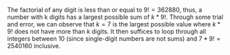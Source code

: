 The factorial of any digit is less than or equal to $9! = 362880$, thus, a number with k digits has a largest possible sum of $k * 9!$. Through some trial and error, we can observe that $k = 7$ is the largest possible value where $k * 9!$ does not have more than $k$ digits. It then suffices to loop through all integers between $10$ (since single-digit numbers are not sums) and $7 * 9! = 2540160$ inclusive.